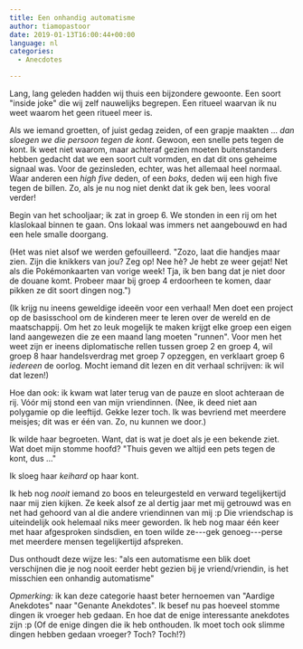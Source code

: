 ```yaml
---
title: Een onhandig automatisme
author: tiamopastoor
date: 2019-01-13T16:00:44+00:00
language: nl
categories:
  - Anecdotes

---
```

Lang, lang geleden hadden wij thuis een bijzondere gewoonte. Een soort "inside joke" die wij zelf nauwelijks begrepen. Een ritueel waarvan ik nu weet waarom het geen ritueel meer is.

Als we iemand groetten, of juist gedag zeiden, of een grapje maakten ... _dan sloegen we die persoon tegen de kont_. Gewoon, een snelle pets tegen de kont. Ik weet niet waarom, maar achteraf gezien moeten buitenstanders hebben gedacht dat we een soort cult vormden, en dat dit ons geheime signaal was. Voor de gezinsleden, echter, was het allemaal heel normaal. Waar anderen een _high five_ deden, of een _boks_, deden wij een high five tegen de billen. Zo, als je nu nog niet denkt dat ik gek ben, lees vooral verder!

Begin van het schooljaar; ik zat in groep 6. We stonden in een rij om het klaslokaal binnen te gaan. Ons lokaal was immers net aangebouwd en had een hele smalle doorgang.

(Het was niet alsof we werden gefouilleerd. "Zozo, laat die handjes maar zien. Zijn die knikkers van jou? Zeg op! Nee hè? Je hebt ze weer gejat! Net als die Pokémonkaarten van vorige week! Tja, ik ben bang dat je niet door de douane komt. Probeer maar bij groep 4 erdoorheen te komen, daar pikken ze dit soort dingen nog.")


(Ik krijg nu ineens geweldige ideeën voor een verhaal! Men doet een project op de basisschool om de kinderen meer te leren over de wereld en de maatschappij. Om het zo leuk mogelijk te maken krijgt elke groep een eigen land aangewezen die ze een maand lang moeten "runnen". Voor men het weet zijn er ineens diplomatische rellen tussen groep 2 en groep 4, wil groep 8 haar handelsverdrag met groep 7 opzeggen, en verklaart groep 6 _iedereen_ de oorlog. Mocht iemand dit lezen en dit verhaal schrijven: ik wil dat lezen!)

Hoe dan ook: ik kwam wat later terug van de pauze en sloot achteraan de rij. Vóór mij stond een van mijn vriendinnen. (Nee, ik deed niet aan polygamie op die leeftijd. Gekke lezer toch. Ik was bevriend met meerdere meisjes; dit was er één van. Zo, nu kunnen we door.)

Ik wilde haar begroeten. Want, dat is wat je doet als je een bekende ziet. Wat doet mijn stomme hoofd? "Thuis geven we altijd een pets tegen de kont, dus ..."

Ik sloeg haar _keihard_ op haar kont.

Ik heb nog _nooit_ iemand zo boos en teleurgesteld en verward tegelijkertijd naar mij zien kijken. Ze keek alsof ze al dertig jaar met mij getrouwd was en net had gehoord van al die andere vriendinnen van mij :p Die vriendschap is uiteindelijk ook helemaal niks meer geworden. Ik heb nog maar één keer met haar afgesproken sindsdien, en toen wilde ze---gek genoeg---perse met meerdere mensen tegelijkertijd afspreken.

Dus onthoudt deze wijze les: "als een automatisme een blik doet verschijnen die je nog nooit eerder hebt gezien bij je vriend/vriendin, is het misschien een onhandig automatisme"

_Opmerking:_ ik kan deze categorie haast beter hernoemen van "Aardige Anekdotes" naar "Genante Anekdotes". Ik besef nu pas hoeveel stomme dingen ik vroeger heb gedaan. En hoe dat de enige interessante anekdotes zijn :p (Of de enige dingen die ik heb onthouden. Ik moet toch ook slimme dingen hebben gedaan vroeger? Toch? Toch!?)